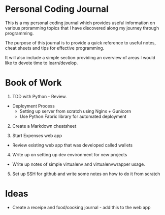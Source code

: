 Personal Coding Journal
=======================

This is a my personal coding journal which provides
useful information on various proramming topics that 
I have discovered along my journey through programming.

The purpose of this journal is to provide a quick reference
to useful notes, cheat sheets and tips for effective
programming.

It will also include a simple section providing an
overview of areas I would like to devote time to
learn/develop.

Book of Work
============

1. TDD with Python - Review.
  * Deployment Process
    - Setting up server from scratch using Nginx + Gunicorn  
    - Use Python Fabric library for automated deployment

2. Create a Markdown cheatsheet

3. Start Expenses web app
  * Review existing web app that was developed called wallets

4. Write up on setting up dev environment for new projects
  * Write up notes of simple virtualenv and virtualenvwrapper usage.

5. Set up SSH for github and write some notes on how to do it from  scratch

Ideas
=====

* Create a receipe and food/cooking journal - add this to the web app
